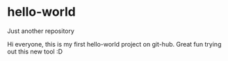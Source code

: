 # hello-world
Just another repository

Hi everyone,
this is my first hello-world project on git-hub. Great fun trying out this new tool :D


